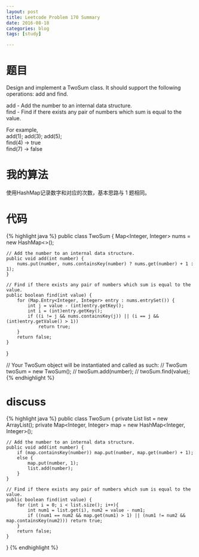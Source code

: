 ```yaml
---
layout: post
title: Leetcode Problem 170 Summary
date: 2016-08-18
categories: blog
tags: [study]

---
```


# 题目

Design and implement a TwoSum class. It should support the following operations: add and find.

add - Add the number to an internal data structure.  
find - Find if there exists any pair of numbers which sum is equal to the value.

For example,  
add(1); add(3); add(5);  
find(4) -> true  
find(7) -> false

# 我的算法

使用HashMap记录数字和对应的次数，基本思路与 1 题相同。

# 代码

{% highlight java %}
public class TwoSum {
    Map<Integer, Integer> nums = new HashMap<>();

    // Add the number to an internal data structure.
	public void add(int number) {
	    nums.put(number, nums.containsKey(number) ? nums.get(number) + 1 : 1);
	}

    // Find if there exists any pair of numbers which sum is equal to the value.
	public boolean find(int value) {
	    for (Map.Entry<Integer, Integer> entry : nums.entrySet()) {
	        int j = value - (int)entry.getKey();
	        int i = (int)entry.getKey();
	        if ((i != j && nums.containsKey(j)) || (i == j && (int)entry.getValue() > 1))
	            return true;
	    }
	    return false;
	}
}


// Your TwoSum object will be instantiated and called as such:
// TwoSum twoSum = new TwoSum();
// twoSum.add(number);
// twoSum.find(value);
{% endhighlight %}

# discuss

{% highlight java %}
public class TwoSum {
    private List<Integer> list = new ArrayList<Integer>();
    private Map<Integer, Integer> map = new HashMap<Integer, Integer>();

    // Add the number to an internal data structure.
	public void add(int number) {
	    if (map.containsKey(number)) map.put(number, map.get(number) + 1);
	    else {
	        map.put(number, 1);
	        list.add(number);
	    }
	}

    // Find if there exists any pair of numbers which sum is equal to the value.
	public boolean find(int value) {
	    for (int i = 0; i < list.size(); i++){
	        int num1 = list.get(i), num2 = value - num1;
	        if ((num1 == num2 && map.get(num1) > 1) || (num1 != num2 && map.containsKey(num2))) return true;
	    }
	    return false;
	}
}
{% endhighlight %}